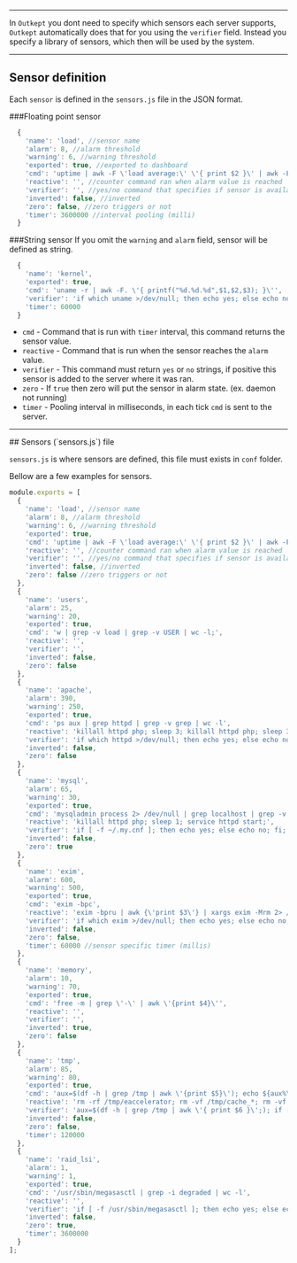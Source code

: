 <hr>

In `Outkept` you dont need to specify which sensors each server supports, `Outkept` automatically does that for you using the `verifier` field. Instead you specify a library of sensors, which then will be used by the system.

<hr>

## Sensor definition

Each `sensor` is defined in the `sensors.js` file in the JSON format.

###Floating point sensor
``` js
  {
    'name': 'load', //sensor name
    'alarm': 8, //alarm threshold
    'warning': 6, //warning threshold
    'exported': true, //exported to dashboard
    'cmd': 'uptime | awk -F \'load average:\' \'{ print $2 }\' | awk -F \\, \'{ print $1 }\'', //sensor command
    'reactive': '', //counter command ran when alarm value is reached
    'verifier': '', //yes/no command that specifies if sensor is available
    'inverted': false, //inverted
    'zero': false, //zero triggers or not
    'timer': 3600000 //interval pooling (milli)
  }
```

###String sensor
If you omit the `warning` and `alarm` field, sensor will be defined as string.
``` js
  {
    'name': 'kernel',
    'exported': true,
    'cmd': 'uname -r | awk -F. \'{ printf("%d.%d.%d",$1,$2,$3); }\'',
    'verifier': 'if which uname >/dev/null; then echo yes; else echo no; fi;',
    'timer': 60000
  }
```

* `cmd` - Command that is run with `timer` interval, this command returns the sensor value.
* `reactive` - Command that is run when the sensor reaches the `alarm` value.
* `verifier` - This command must return `yes` or `no` strings, if positive this sensor is added to the server where it was ran.
* `zero` - If `true` then zero will put the sensor in alarm state. (ex. daemon not running)
* `timer` - Pooling interval in milliseconds, in each tick `cmd` is sent to the server.

<hr>
## Sensors (`sensors.js`) file

`sensors.js` is where sensors are defined, this file must exists in `conf` folder.

Bellow are a few examples for sensors.

``` js
module.exports = [
  {
    'name': 'load', //sensor name
    'alarm': 8, //alarm threshold
    'warning': 6, //warning threshold
    'exported': true,
    'cmd': 'uptime | awk -F \'load average:\' \'{ print $2 }\' | awk -F \\, \'{ print $1 }\'', //sensor command
    'reactive': '', //counter command ran when alarm value is reached
    'verifier': '', //yes/no command that specifies if sensor is available
    'inverted': false, //inverted
    'zero': false //zero triggers or not
  },
  {
    'name': 'users',
    'alarm': 25,
    'warning': 20,
    'exported': true,
    'cmd': 'w | grep -v load | grep -v USER | wc -l;',
    'reactive': '',
    'verifier': '',
    'inverted': false,
    'zero': false
  },
  {
    'name': 'apache',
    'alarm': 390,
    'warning': 250,
    'exported': true,
    'cmd': 'ps aux | grep httpd | grep -v grep | wc -l',
    'reactive': 'killall httpd php; sleep 3; killall httpd php; sleep 3; service httpd start;',
    'verifier': 'if which httpd >/dev/null; then echo yes; else echo no; fi;',
    'inverted': false,
    'zero': false
  },
  {
    'name': 'mysql',
    'alarm': 65,
    'warning': 30,
    'exported': true,
    'cmd': 'mysqladmin process 2> /dev/null | grep localhost | grep -v Sleep | grep -v Delayed | wc -l',
    'reactive': 'killall httpd php; sleep 1; service httpd start;',
    'verifier': 'if [ -f ~/.my.cnf ]; then echo yes; else echo no; fi;',
    'inverted': false,
    'zero': true
  },
  {
    'name': 'exim',
    'alarm': 600,
    'warning': 500,
    'exported': true,
    'cmd': 'exim -bpc',
    'reactive': 'exim -bpru | awk {\'print $3\'} | xargs exim -Mrm 2> /dev/null',
    'verifier': 'if which exim >/dev/null; then echo yes; else echo no; fi;',
    'inverted': false,
    'zero': false,
    'timer': 60000 //sensor specific timer (millis)
  },
  {
    'name': 'memory',
    'alarm': 10,
    'warning': 70,
    'exported': true,
    'cmd': 'free -m | grep \'-\' | awk \'{print $4}\'',
    'reactive': '',
    'verifier': '',
    'inverted': true,
    'zero': false
  },
  {
    'name': 'tmp',
    'alarm': 85,
    'warning': 80,
    'exported': true,
    'cmd': 'aux=$(df -h | grep /tmp | awk \'{print $5}\'); echo ${aux%\\%}',
    'reactive': 'rm -rf /tmp/eaccelerator; rm -vf /tmp/cache_*; rm -vf /tmp/*.dat; rm -vf /tmp/*.cache;',
    'verifier': 'aux=$(df -h | grep /tmp | awk \'{ print $6 }\';); if [ -z "$aux" ]; then echo no; else echo yes; fi;',
    'inverted': false,
    'zero': false,
    'timer': 120000
  },
  {
    'name': 'raid_lsi',
    'alarm': 1,
    'warning': 1,
    'exported': true,
    'cmd': '/usr/sbin/megasasctl | grep -i degraded | wc -l',
    'reactive': '',
    'verifier': 'if [ -f /usr/sbin/megasasctl ]; then echo yes; else echo no; fi;',
    'inverted': false,
    'zero': true,
    'timer': 3600000
  }
];
```

[meta:title]: <> (Sensors)